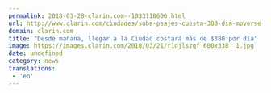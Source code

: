 ```yaml
---
permalink: 2018-03-28-clarin.com--1033118606.html
url: http://www.clarin.com/ciudades/suba-peajes-cuesta-380-dia-moverse-capital-conurbano_0_H1qGEXtqM.html
domain: clarin.com
title: "Desde mañana, llegar a la Ciudad costará más de $380 por día"
image: https://images.clarin.com/2018/03/21/r1djlszqf_600x338__1.jpg
date: undefined
category: news
translations: 
 - 'en'
---
```


